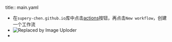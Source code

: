 title:: main.yaml

- 在`supery-chen.github.io`库中点击[actions](https://github.com/supery-chen/supery-chen.github.io/actions)按钮，再点击`New workflow`，创建一个工作流
- ![Replaced by Image Uploder](https://gitee.com/superficial/blogimage/raw/master/img/image_1645433122036_0.png)
-